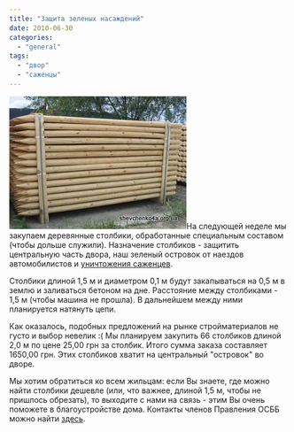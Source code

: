 ```yaml
---
title: "Защита зеленых насаждений"
date: 2010-06-30
categories: 
  - "general"
tags: 
  - "двор"
  - "саженцы"
---
```


![Деревянные столбики](/wp-content/uploads/2010/06/stolbik.jpg "Деревянные столбики")На следующей неделе мы закупаем деревянные столбики, обработанные специальным составом (чтобы дольше служили). Назначение столбиков - защитить центральную часть двора, наш зеленый островок от наездов автомобилистов и [уничтожения саженцев](http://shevchenko4a.brovary.org/sajentsy-pod-kolesami/).

Столбики длиной 1,5 м и диаметром 0,1 м будут закапываться на 0,5 м в землю и заливаться бетоном на дне. Расстояние между столбиками - 1,5 м (чтобы машина не прошла). В дальнейшем между ними планируется натянуть цепи.

Как оказалось, подобных предложений на рынке стройматериалов не густо и выбор невелик :( Мы планируем закупить 66 столбиков длиной 2,0 м по цене 25,00 грн за столбик. Итого сумма заказа составляет 1650,00 грн. Этих столбиков хватит на центральный "островок" во дворе.

Мы хотим обратиться ко всем <!--more-->жильцам: если Вы знаете, где можно найти столбики дешевле (или, что важнее, длиной 1,5 м, чтобы не пришлось обрезать), то выходите с нами на связь - этим Вы очень поможете в благоустройстве дома. Контакты членов Правления ОСББ можно найти [здесь](http://shevchenko4a.brovary.org/nashe-osbb/).
